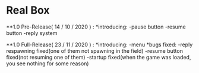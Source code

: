 # Real Box


**1.0 Pre-Release( 14 / 10 / 2020 ) : 
*introducing:
-pause button
-resume button
-reply system
                            
**1.0 Full-Release( 23 / 11 / 2020 ) : 
*introducing:
-menu
*bugs fixed:
-reply respawning fixed(one of them not spawning in the field)
-resume button fixed(not resuming one of them)
-startup fixed(when the game was loaded, you see nothing for some reason)
